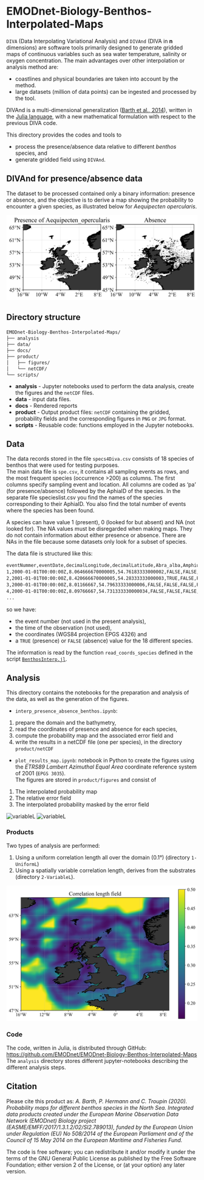 # EMODnet-Biology-Benthos-Interpolated-Maps

`DIVA` (Data Interpolating Variational Analysis) and `DIVAnd` (DIVA in __n__ dimensions) are software tools primarily designed to generate gridded maps of continuous variables such as sea water temperature, salinity or oxygen concentration. The main advantages over other interpolation or analysis method are:
* coastlines and physical boundaries are taken into account by the method.
* large datasets (million of data points) can be ingested and processed by the tool.

DIVAnd is a multi-dimensional generalization ([Barth et al., 2014](https://dx.doi.org/10.5194/gmd-7-225-2014)), written in the [Julia language](https://julialang.org/), with a new mathematical formulation with respect to the previous DIVA code.

This directory provides the codes and tools to
- process the presence/absence data relative to different _benthos_ species, and
- generate gridded field using `DIVAnd`.

## DIVAnd for presence/absence data

The dataset to be processed contained only a binary information: presence or absence, and the objective is to derive a map showing the probability to encounter a given species, as illustrated below for _Aequipecten opercularis_.

![presense/absence](product/figures/1-UniformL/data/Aequipecten_opercularis_data.jpg)


## Directory structure

```
EMODnet-Biology-Benthos-Interpolated-Maps/
├── analysis
├── data/
├── docs/
├── product/
│   ├── figures/
│   └── netCDF/
└── scripts/
```

* **analysis** - Jupyter notebooks used to perform the data analysis, create the figures and the `netCDF` files.
* **data** - input data files.
* **docs** - Rendered reports
* **product** - Output product files: `netCDF` containing the gridded, probability fields and the corresponding figures in `PNG` or `JPG` format.
* **scripts** - Reusable code: functions employed in the Jupyter notebooks.

## Data

The data records stored in the file `specs4Diva.csv` consists of 18 species of benthos that were used for testing purposes.     
The main data file is `spe.csv`, it contains all sampling events as rows, and the most frequent species (occurrence >200) as columns. The first columns specify sampling event and location. All columns are coded as ‘pa’ (for presence/absence) followed by the AphiaID of the species. In the separate file specieslist.csv you find the names of the species corresponding to their AphiaID. You also find the total number of events where the species has been found.

A species can have value 1 (present), 0 (looked for but absent) and NA (not looked for). The NA values must be disregarded when making maps. They do not contain information about either presence or absence. There are NAs in the file because some datasets only look for a subset of species. 

The data file is structured like this:
```bash
eventNummer,eventDate,decimalLongitude,decimalLatitude,Abra_alba,Amphiura_filiformis,Diplocirrus_glaucus,Amphiura_chiajei,Abludomelita_obtusata,Bicellariella_ciliata,Megaluropus_agilis,Sigalion_mathildae,Callianassa_subterranea,Acrocnida_brachiata,Littorina_littorea,Aequipecten_opercularis,Bathyporeia_tenuipes,Lumbrineriopsis_paradoxa,Spio_armata,Schizomavella_(Schizomavella)_auriculata,Amphiura_(Ophiopeltis)_securigera,Diplocirrus_stopbowitzi
1,2000-01-01T00:00:00Z,8.064666670000005,54.76183333000002,FALSE,FALSE,FALSE,FALSE,FALSE,FALSE,FALSE,FALSE,FALSE,FALSE,FALSE,FALSE,FALSE,FALSE,FALSE,FALSE,FALSE,FALSE
2,2001-01-01T00:00:00Z,8.420666670000005,54.28333333000003,TRUE,FALSE,FALSE,FALSE,FALSE,FALSE,FALSE,FALSE,FALSE,FALSE,FALSE,FALSE,FALSE,FALSE,FALSE,FALSE,FALSE,FALSE
3,2000-01-01T00:00:00Z,8.01166667,54.79633333000006,FALSE,FALSE,FALSE,FALSE,FALSE,FALSE,FALSE,FALSE,FALSE,FALSE,FALSE,FALSE,FALSE,FALSE,FALSE,FALSE,FALSE,FALSE
4,2000-01-01T00:00:00Z,8.09766667,54.731333330000034,FALSE,FALSE,FALSE,FALSE,FALSE,FALSE,FALSE,FALSE,FALSE,FALSE,FALSE,FALSE,FALSE,FALSE,FALSE,FALSE,FALSE,FALSE
...
```
so we have:
* the event number (not used in the present analysis),
* the time of the observation (not used),
* the coordinates (WGS84 projection EPGS 4326) and
* a `TRUE` (presence) or `FALSE` (absence)  value for the 18 different species.

The information is read by the function
`read_coords_species` defined in the script  [`BenthosInterp.jl`](scripts/BenthosInterp.jl).

## Analysis

This directory contains the notebooks for the preparation and analysis of the data, as well as the generation of the figures.

* `interp_presence_absence_benthos.ipynb`:
1. prepare the domain and the bathymetry,
2. read the coordinates of presence and absence for each species,
3. compute the probability map and the associated error field and
4. write the results in a netCDF file (one per species), in the directory `product/netCDF`

* `plot_results_map.ipynb`: notebook in Python to create the figures using the _ETRS89 Lambert Azimuthal Equal Area_ coordinate reference system of 2001 (`EPGS 3035`).     
The figures are stored in `product/figures` and consist of
1. The interpolated probability map
2. The relative error field
3. The interpolated probability masked by the error field

![variableL](product/figures/1-UniformL/)
![variableL](product/figures/1-UniformL/)


### Products

Two types of analysis are performed:
1. Using a uniform correlation length all over the domain (0.1°) (directory `1-UniformL`)
2. Using a spatially variable correlation length, derives from the substrates (directory
	`2-VariableL`).

![variableL](product/figures/variableL.jpg)

### Code

The code, written in Julia, is distributed through GitHub:
https://github.com/EMODnet/EMODnet-Biology-Benthos-Interpolated-Maps
The `analysis` directory stores different jupyter-notebooks describing the different analysis steps.

## Citation

Please cite this product as:
*A. Barth, P. Hermann and C. Troupin (2020). Probability maps
for different benthos species in the North Sea. Integrated data products created under the European Marine Observation Data Network (EMODnet) Biology project (EASME/EMFF/2017/1.3.1.2/02/SI2.789013), funded by the European Union under Regulation (EU) No 508/2014 of the European Parliament and of the Council of 15 May 2014 on the European Maritime and Fisheries Fund.*

The code is free software; you can redistribute it and/or modify it under the terms of the GNU General Public License as published by the Free Software Foundation; either version 2 of the License, or (at your option) any later version.
